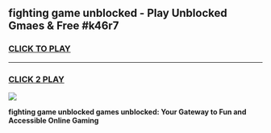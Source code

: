 
## fighting game unblocked - Play Unblocked Gmaes & Free #k46r7
<h3>
<a href="https://news.freeplayer.one?title=fighting_game_unblocked&ref=26F">CLICK TO PLAY</a></h3>
<hr>

<h3>
<a href="https://news.freeplayer.one?title=fighting_game_unblocked&ref=26F">CLICK 2 PLAY</a>
  
</h3>

<a href="https://news.freeplayer.one?title=fighting_game_unblocked&ref=26F/"><img src="https://clearcache.store/games.png"></a>


**fighting game unblocked games unblocked: Your Gateway to Fun and Accessible Online Gaming**
